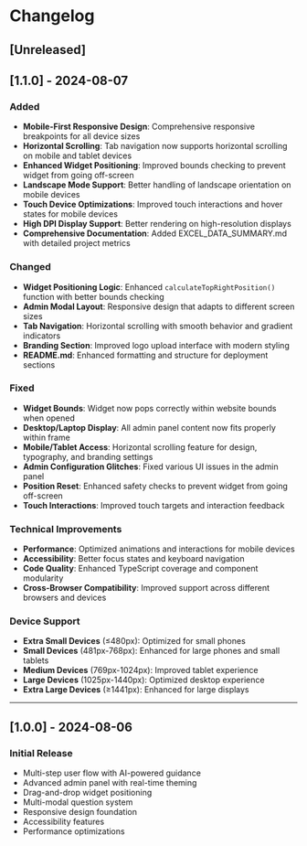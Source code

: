 # Changelog

## [Unreleased]

## [1.1.0] - 2024-08-07

### Added
- **Mobile-First Responsive Design**: Comprehensive responsive breakpoints for all device sizes
- **Horizontal Scrolling**: Tab navigation now supports horizontal scrolling on mobile and tablet devices
- **Enhanced Widget Positioning**: Improved bounds checking to prevent widget from going off-screen
- **Landscape Mode Support**: Better handling of landscape orientation on mobile devices
- **Touch Device Optimizations**: Improved touch interactions and hover states for mobile devices
- **High DPI Display Support**: Better rendering on high-resolution displays
- **Comprehensive Documentation**: Added EXCEL_DATA_SUMMARY.md with detailed project metrics

### Changed
- **Widget Positioning Logic**: Enhanced `calculateTopRightPosition()` function with better bounds checking
- **Admin Modal Layout**: Responsive design that adapts to different screen sizes
- **Tab Navigation**: Horizontal scrolling with smooth behavior and gradient indicators
- **Branding Section**: Improved logo upload interface with modern styling
- **README.md**: Enhanced formatting and structure for deployment sections

### Fixed
- **Widget Bounds**: Widget now pops correctly within website bounds when opened
- **Desktop/Laptop Display**: All admin panel content now fits properly within frame
- **Mobile/Tablet Access**: Horizontal scrolling feature for design, typography, and branding settings
- **Admin Configuration Glitches**: Fixed various UI issues in the admin panel
- **Position Reset**: Enhanced safety checks to prevent widget from going off-screen
- **Touch Interactions**: Improved touch targets and interaction feedback

### Technical Improvements
- **Performance**: Optimized animations and interactions for mobile devices
- **Accessibility**: Better focus states and keyboard navigation
- **Code Quality**: Enhanced TypeScript coverage and component modularity
- **Cross-Browser Compatibility**: Improved support across different browsers and devices

### Device Support
- **Extra Small Devices** (≤480px): Optimized for small phones
- **Small Devices** (481px-768px): Enhanced for large phones and small tablets
- **Medium Devices** (769px-1024px): Improved tablet experience
- **Large Devices** (1025px-1440px): Optimized desktop experience
- **Extra Large Devices** (≥1441px): Enhanced for large displays

---

## [1.0.0] - 2024-08-06

### Initial Release
- Multi-step user flow with AI-powered guidance
- Advanced admin panel with real-time theming
- Drag-and-drop widget positioning
- Multi-modal question system
- Responsive design foundation
- Accessibility features
- Performance optimizations

